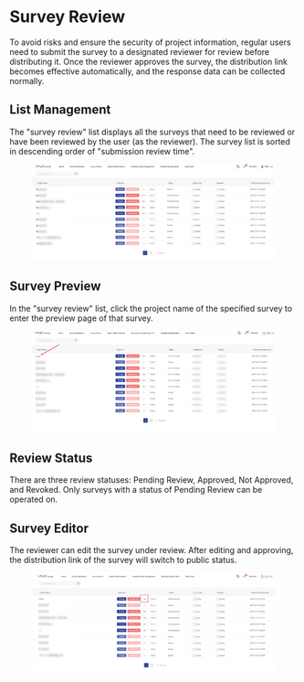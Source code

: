 # Survey Review

To avoid risks and ensure the security of project information, regular users need to submit the survey to a designated reviewer for review before distributing it. Once the reviewer approves the survey, the distribution link becomes effective automatically, and the response data can be collected normally.

## List Management

&#x20;The "survey review" list displays all the surveys that need to be reviewed or have been reviewed by the user (as the reviewer). The survey list is sorted in descending order of "submission review time".

<figure><img src="../../.gitbook/assets/image (4) (1) (1) (1).png" alt=""><figcaption></figcaption></figure>

## Survey Preview&#x20;

In the "survey review" list, click the project name of the specified survey to enter the preview page of that survey.

<figure><img src="../../.gitbook/assets/image (5) (1) (1) (1).png" alt=""><figcaption></figcaption></figure>

## Review Status&#x20;

There are three review statuses: Pending Review, Approved, Not Approved, and Revoked. Only surveys with a status of Pending Review can be operated on.

## Survey Editor

The reviewer can edit the survey under review. After editing and approving, the distribution link of the survey will switch to public status.

<figure><img src="../../.gitbook/assets/image (6) (1) (1) (1).png" alt=""><figcaption></figcaption></figure>


